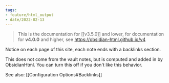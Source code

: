 ```yaml
---
tags:
- feature/html_output
- date/2022-02-13
---
```

> This is the documentation for [[v3.5.0]] and lower, for documentation for **v4.0.0** and higher, see https://obsidian-html.github.io/v4

Notice on each page of this site, each note ends with a backlinks section. 

This does not come from the vault notes, but is computed and added in by ObsidianHtml. You can turn this off if you don't like this behavior.

See also: [[Configuration Options#Backlinks]]